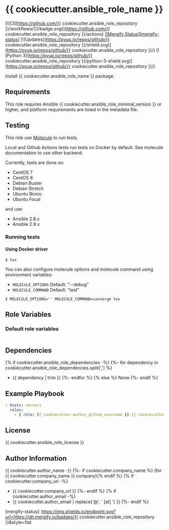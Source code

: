 # {{ cookiecutter.ansible_role_name }}

[![CI](https://github.com/{{ cookiecutter.ansible_role_repository }}/workflows/CI/badge.svg)](https://github.com/{{ cookiecutter.ansible_role_repository }}/actions)
[![Mergify Status][mergify-status]][mergify]
[![Updates](https://pyup.io/repos/github/{{ cookiecutter.ansible_role_repository }}/shield.svg)](https://pyup.io/repos/github/{{ cookiecutter.ansible_role_repository }}/)
[![Python 3](https://pyup.io/repos/github/{{ cookiecutter.ansible_role_repository }}/python-3-shield.svg)](https://pyup.io/repos/github/{{ cookiecutter.ansible_role_repository }}/)

Install {{ cookiecutter.ansible_role_name }} package.

## Requirements

This role requires Ansible {{ cookiecutter.ansible_role_minimal_version }} or higher,
and platform requirements are listed in the metadata file.

## Testing

This role use [Molecule](https://github.com/ansible-community/molecule) to run tests.

Local and Github Actions tests run tests on Docker by default.
See molecule documentation to use other backend.

Currently, tests are done on:
- CentOS 7
- CentOS 8
- Debian Buster
- Debian Stretch
- Ubuntu Bionic
- Ubuntu Focal

and use:
- Ansible 2.8.x
- Ansible 2.9.x

### Running tests

#### Using Docker driver

```
$ tox
```

You can also configure molecule options and molecule command using environment variables:
* `MOLECULE_OPTIONS` Default: "--debug"
* `MOLECULE_COMMAND` Default: "test"

```
$ MOLECULE_OPTIONS='' MOLECULE_COMMAND=converge tox
```

## Role Variables

### Default role variables

``` yaml
```

## Dependencies
{% if cookiecutter.ansible_role_dependencies -%}
{%- for dependency in cookiecutter.ansible_role_dependencies.split(',') %}
- {{ dependency | trim }}
{%- endfor %}
{% else %}
None
{%- endif %}

## Example Playbook

``` yaml
- hosts: servers
  roles:
    - { role: {{ cookiecutter.author_github_username }}.{{ cookiecutter.ansible_role_name }} }
```

## License

{{ cookiecutter.ansible_role_license }}

## Author Information

{{ cookiecutter.author_name -}}
{%- if cookiecutter.company_name %} (for {{ cookiecutter.company_name }} company){% endif %}
{% if cookiecutter.company_url -%}
- {{ cookiecutter.company_url }}
{%- endif %}
{% if cookiecutter.author_email -%}
- {{ cookiecutter.author_email | replace('@', ' [at] ') }}
{%- endif %}

[mergify]: https://mergify.io
[mergify-status]: https://img.shields.io/endpoint.svg?url=https://gh.mergify.io/badges/{{ cookiecutter.ansible_role_repository }}&style=flat
